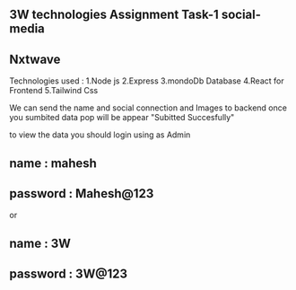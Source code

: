 ## 3W technologies Assignment Task-1 social-media 
## Nxtwave 

Technologies used :
1.Node js
2.Express 
3.mondoDb Database
4.React for Frontend 
5.Tailwind Css


We can send the name and social connection and Images to backend 
once you sumbited data pop will be appear "Subitted Succesfully"

to view the data you should login using as Admin
## name : mahesh 
## password : Mahesh@123 

or 

## name : 3W
## password : 3W@123
